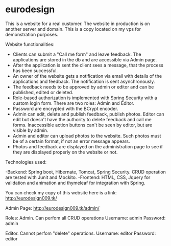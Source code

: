 # eurodesign
This is a website for a real customer. The website in production is on another server and domain. This is a copy located on my vps for demonstration purposes.

Website functionalities:

- Clients can submit a "Call me form" and leave feedback. The applications are stored in the db and are accessible via Admin page.
- After the application is sent the client sees a message, that the process has been successful.
- An owner of the website gets a notification via email with details of the applications and feedback. The notification is sent asynchronously.
- The feedback needs to be approved by admin or editor and can be published, edited or deleted.
- Role-based authorization is implemented with Spring Security with a custom login form. There are two roles: Admin and Editor.
- Password are encrypted with the BCrypt encoder.
- Admin can edit, delete and publish feedback, publish photos. Editor can edit but doesn't have the authority to delete feedback and call me forms. 
Inaccessible action buttons can't be seen by editor, but are visible by admin.
- Admin and editor can upload photos to the website. Such photos must be of a certain format, if not an error message appears.
- Photos and feedback are displayed on the administration page to see if they are displayed properly on the website or not.



Technologies used:

-Backend: Spring boot, Hibernate, Tomcat, Spring Security. CRUD operation are tested with Junit and Mockito.
-Frontend: HTML, CSS, Jquery for validation and animation and thymeleaf for integration with Spring.


You can check my copy of this website here is a link:
http://eurodesign009.tk/

Admin Page:
http://eurodesign009.tk/admin/

Roles:
Admin. Can perfom all CRUD operations
Username: admin
Password: admin


Editor. Cannot perfom "delete" operations.
Username: editor
Password: editor
